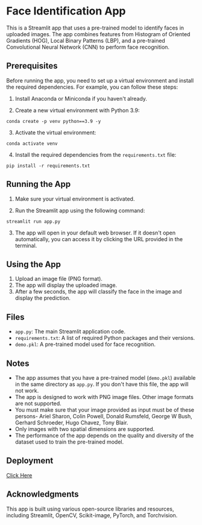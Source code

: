 # Face Identification App

This is a Streamlit app that uses a pre-trained model to identify faces in uploaded images. The app combines features from Histogram of Oriented Gradients (HOG), Local Binary Patterns (LBP), and a pre-trained Convolutional Neural Network (CNN) to perform face recognition.

## Prerequisites

Before running the app, you need to set up a virtual environment and install the required dependencies. For example, you can follow these steps:

1. Install Anaconda or Miniconda if you haven't already.

2. Create a new virtual environment with Python 3.9:

```
conda create -p venv python==3.9 -y
```

3. Activate the virtual environment:

```
conda activate venv
```

4. Install the required dependencies from the `requirements.txt` file:

```
pip install -r requirements.txt
```

## Running the App

1. Make sure your virtual environment is activated.

2. Run the Streamlit app using the following command:

```
streamlit run app.py
```

3. The app will open in your default web browser. If it doesn't open automatically, you can access it by clicking the URL provided in the terminal.

## Using the App

1. Upload an image file (PNG format).
2. The app will display the uploaded image.
3. After a few seconds, the app will classify the face in the image and display the prediction.

## Files

- `app.py`: The main Streamlit application code.
- `requirements.txt`: A list of required Python packages and their versions.
- `demo.pkl`: A pre-trained model used for face recognition.

## Notes

- The app assumes that you have a pre-trained model (`demo.pkl`) available in the same directory as `app.py`. If you don't have this file, the app will not work.
- The app is designed to work with PNG image files. Other image formats are not supported.
- You must make sure that your image provided as input must be of these persons- Ariel Sharon, Colin Powell, Donald Rumsfeld, George W Bush, Gerhard Schroeder, Hugo Chavez, Tony Blair.
- Only images with two spatial dimensions are supported.
- The performance of the app depends on the quality and diversity of the dataset used to train the pre-trained model.

## Deployment

[Click Here](https://huggingface.co/spaces/souvikmaji22/lfw_face_recognition)

## Acknowledgments

This app is built using various open-source libraries and resources, including Streamlit, OpenCV, Scikit-image, PyTorch, and Torchvision.

